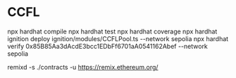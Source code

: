 # CCFL

npx hardhat compile
npx hardhat test
npx hardhat coverage
npx hardhat ignition deploy ignition/modules/CCFLPool.ts --network sepolia
npx hardhat verify 0x85B85Aa3dAcdE3bcc1EDbFf6701aA0541162Abef --network sepolia

remixd -s ./contracts -u https://remix.ethereum.org/